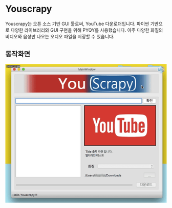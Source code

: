 # Youscrapy

Youscrapy는 오픈 소스 기반 GUI 툴로써, YouTube 다운로더입니다.
파이썬 기반으로 다양한 라이브러리와 GUI 구현을 위해 PYQY를 사용했습니다.
아주 다양한 화질의 비디오와 음성만 나오는 오디오 파일을 저장할 수 있습니다.


## 동작화면

<img src="run.gif">

